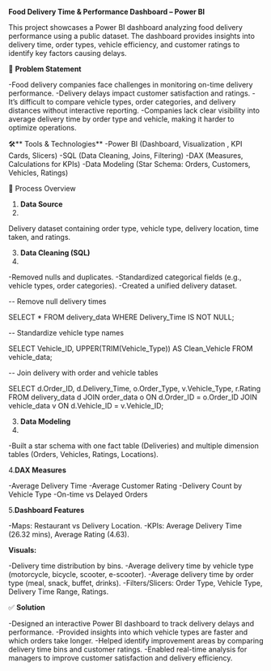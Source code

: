 **Food Delivery Time & Performance Dashboard – Power BI**

This project showcases a Power BI dashboard analyzing food delivery performance using a public dataset. The dashboard provides insights into delivery time, order types, vehicle efficiency, and customer ratings to identify key factors causing delays.

📌 **Problem Statement**

-Food delivery companies face challenges in monitoring on-time delivery performance.
-Delivery delays impact customer satisfaction and ratings.
-It’s difficult to compare vehicle types, order categories, and delivery distances without interactive reporting.
-Companies lack clear visibility into average delivery time by order type and vehicle, making it harder to optimize operations.

🛠️** Tools & Technologies**
-Power BI (Dashboard, Visualization
, KPI Cards, Slicers)
-SQL (Data Cleaning, Joins, Filtering)
-DAX (Measures, Calculations for KPIs)
-Data Modeling (Star Schema: Orders, Customers, Vehicles, Ratings)

🔄 Process Overview

1. **Data Source**
2. 
Delivery dataset containing order type, vehicle type, delivery location, time taken, and ratings.

3. **Data Cleaning (SQL)**
4. 
-Removed nulls and duplicates.
-Standardized categorical fields (e.g., vehicle types, order categories).
-Created a unified delivery dataset.

-- Remove null delivery times

SELECT * FROM delivery_data WHERE Delivery_Time IS NOT NULL;

-- Standardize vehicle type names

SELECT Vehicle_ID, UPPER(TRIM(Vehicle_Type)) AS Clean_Vehicle FROM vehicle_data;

-- Join delivery with order and vehicle tables

SELECT d.Order_ID, d.Delivery_Time, o.Order_Type, v.Vehicle_Type, r.Rating
FROM delivery_data d
JOIN order_data o ON d.Order_ID = o.Order_ID
JOIN vehicle_data v ON d.Vehicle_ID = v.Vehicle_ID;

3. **Data Modeling**
4. 
-Built a star schema with one fact table (Deliveries) and multiple dimension tables (Orders, Vehicles, Ratings, Locations).

4.**DAX Measures**

-Average Delivery Time
-Average Customer Rating
-Delivery Count by Vehicle Type
-On-time vs Delayed Orders

5.**Dashboard Features**

-Maps: Restaurant vs Delivery Location.
-KPIs: Average Delivery Time (26.32 mins), Average Rating (4.63).

**Visuals:**

-Delivery time distribution by bins.
-Average delivery time by vehicle type (motorcycle, bicycle, scooter, e-scooter).
-Average delivery time by order type (meal, snack, buffet, drinks).
-Filters/Slicers: Order Type, Vehicle Type, Delivery Time Range, Ratings.

✅ **Solution**

-Designed an interactive Power BI dashboard to track delivery delays and performance.
-Provided insights into which vehicle types are faster and which orders take longer.
-Helped identify improvement areas by comparing delivery time bins and customer ratings.
-Enabled real-time analysis for managers to improve customer satisfaction and delivery efficiency.
